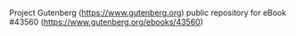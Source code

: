 Project Gutenberg (https://www.gutenberg.org) public repository for
eBook #43560 (https://www.gutenberg.org/ebooks/43560)
